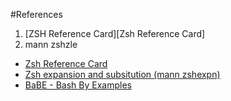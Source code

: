 #References

1. [ZSH Reference Card][Zsh Reference Card]
2. mann zshzle

- [Zsh Reference Card](http://www.bash2zsh.com/zsh_refcard/refcard.pdf)
- [Zsh expansion and subsitution (mann zshexpn)](https://manned.org/zshexpn)
- [BaBE - Bash By Examples](http://www.linuxintro.org/wiki/Babe#empty_strings)
